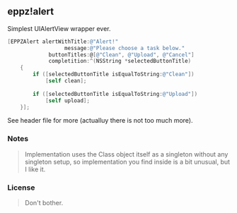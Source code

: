 ## eppz!alert

Simplest UIAlertView wrapper ever.
```Objective-C
[EPPZAlert alertWithTitle:@"Alert!"
                  message:@"Please choose a task below."
             buttonTitles:@[@"Clean", @"Upload", @"Cancel"]
             completition:^(NSString *selectedButtonTitle)
    {
        if ([selectedButtonTitle isEqualToString:@"Clean"])
            [self clean];
     
        if ([selectedButtonTitle isEqualToString:@"Upload"])
            [self upload];
    }];
```

See header file for more (actualluy there is not too much more).

### Notes

> Implementation uses the Class object itself as a singleton without any singleton setup, so implementation you find inside is a bit unusual, but I like it.

### License

> Don't bother.
